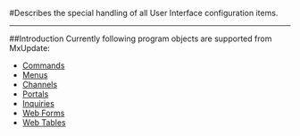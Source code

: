 #Describes the special handling of all User Interface configuration items.

----
##Introduction
Currently following program objects are supported from MxUpdate:
* [Commands](CI_UI_Command.md)
* [Menus](CI_UI_Menu.md)
* [Channels](CI_UI_Channel.md)
* [Portals](CI_UI_Portal.md)
* [Inquiries](CI_UI_Inquiry.md)
* [Web Forms](CI_UI_Form.md)
* [Web Tables](CI_UI_Table.md)
